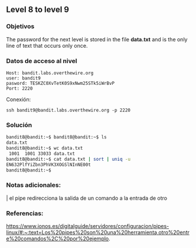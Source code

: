 ## Level 8 to level 9

### Objetivos 
The password for the next level is stored in the file **data.txt** and is the only line of text that occurs only once.

### Datos de acceso al nivel 

```
Host: bandit.labs.overthewire.org  
user: bandit9
pasword: TESKZC0XvTetK0S9xNwm25STk5iWrBvP
Port: 2220
```

 Conexión:
```
ssh bandit9@bandit.labs.overthewire.org -p 2220
```

### Solución 

``` bash
bandit8@bandit:~$ bandit8@bandit:~$ ls
data.txt
bandit8@bandit:~$ wc data.txt
 1001  1001 33033 data.txt
bandit8@bandit:~$ cat data.txt | sort | uniq -u
EN632PlfYiZbn3PhVK3XOGSlNInNE00t
bandit8@bandit:~$
```

### Notas adicionales:

| el pipe redirecciona la salida de un comando a la entrada de otro

### Referencias:
https://www.ionos.es/digitalguide/servidores/configuracion/pipes-linux/#:~:text=Los%20pipes%20son%20una%20herramienta,otro%20entre%20comandos%2C%20por%20ejemplo.